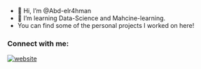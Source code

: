 - 👋 Hi, I’m @Abd-elr4hman
- 🌱 I’m learning Data-Science and Mahcine-learning.
- You can find some of the personal projects I worked on here! 

### Connect with me:

[![website](https://user-images.githubusercontent.com/87248009/167244496-b8d1a91d-6ba0-4b71-b50c-f31955484a7e.svg)](https://linkedin.com/in/abdeelrahman-hassanein)

<!---
Abd-elr4hman/Abd-elr4hman is a ✨ special ✨ repository because its `README.md` (this file) appears on your GitHub profile.
You can click the Preview link to take a look at your changes.
--->
